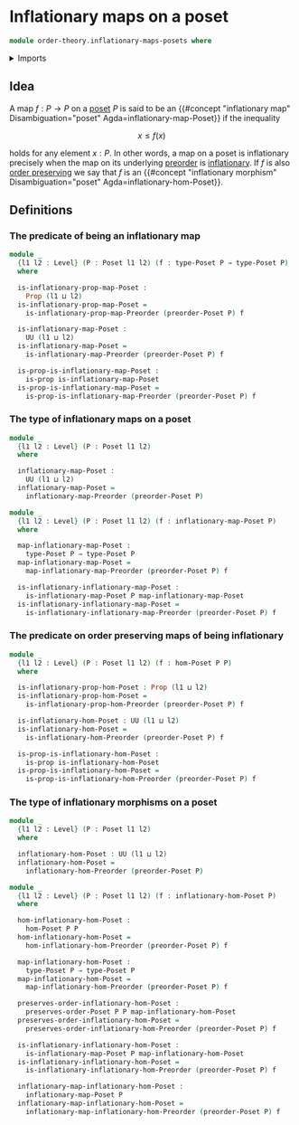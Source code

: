 # Inflationary maps on a poset

```agda
module order-theory.inflationary-maps-posets where
```

<details><summary>Imports</summary>

```agda
open import foundation.dependent-pair-types
open import foundation.propositions
open import foundation.subtypes
open import foundation.universe-levels

open import order-theory.inflationary-maps-preorders
open import order-theory.order-preserving-maps-posets
open import order-theory.posets
```

</details>

## Idea

A map $f : P → P$ on a [poset](order-theory.posets.md) $P$ is said to be an
{{#concept "inflationary map" Disambiguation="poset" Agda=inflationary-map-Poset}} if the inequality

$$
  x \leq f(x)
$$

holds for any element $x : P$. In other words, a map on a poset is inflationary precisely when the map on its underlying [preorder](order-theory.preorders.md) is [inflationary](order-theory.inflationary-maps-preorders.md). If $f$ is also [order preserving](order-theory.order-preserving-maps-posets.md) we say that $f$ is an {{#concept "inflationary morphism" Disambiguation="poset" Agda=inflationary-hom-Poset}}.

## Definitions

### The predicate of being an inflationary map

```agda
module _
  {l1 l2 : Level} (P : Poset l1 l2) (f : type-Poset P → type-Poset P)
  where

  is-inflationary-prop-map-Poset :
    Prop (l1 ⊔ l2)
  is-inflationary-prop-map-Poset =
    is-inflationary-prop-map-Preorder (preorder-Poset P) f

  is-inflationary-map-Poset :
    UU (l1 ⊔ l2)
  is-inflationary-map-Poset =
    is-inflationary-map-Preorder (preorder-Poset P) f

  is-prop-is-inflationary-map-Poset :
    is-prop is-inflationary-map-Poset
  is-prop-is-inflationary-map-Poset =
    is-prop-is-inflationary-map-Preorder (preorder-Poset P) f
```

### The type of inflationary maps on a poset

```agda
module _
  {l1 l2 : Level} (P : Poset l1 l2)
  where

  inflationary-map-Poset :
    UU (l1 ⊔ l2)
  inflationary-map-Poset =
    inflationary-map-Preorder (preorder-Poset P)

module _
  {l1 l2 : Level} (P : Poset l1 l2) (f : inflationary-map-Poset P)
  where

  map-inflationary-map-Poset :
    type-Poset P → type-Poset P
  map-inflationary-map-Poset =
    map-inflationary-map-Preorder (preorder-Poset P) f

  is-inflationary-inflationary-map-Poset :
    is-inflationary-map-Poset P map-inflationary-map-Poset
  is-inflationary-inflationary-map-Poset =
    is-inflationary-inflationary-map-Preorder (preorder-Poset P) f
```

### The predicate on order preserving maps of being inflationary

```agda
module _
  {l1 l2 : Level} (P : Poset l1 l2) (f : hom-Poset P P)
  where

  is-inflationary-prop-hom-Poset : Prop (l1 ⊔ l2)
  is-inflationary-prop-hom-Poset =
    is-inflationary-prop-hom-Preorder (preorder-Poset P) f

  is-inflationary-hom-Poset : UU (l1 ⊔ l2)
  is-inflationary-hom-Poset =
    is-inflationary-hom-Preorder (preorder-Poset P) f

  is-prop-is-inflationary-hom-Poset :
    is-prop is-inflationary-hom-Poset
  is-prop-is-inflationary-hom-Poset =
    is-prop-is-inflationary-hom-Preorder (preorder-Poset P) f
```

### The type of inflationary morphisms on a poset

```agda
module _
  {l1 l2 : Level} (P : Poset l1 l2)
  where

  inflationary-hom-Poset : UU (l1 ⊔ l2)
  inflationary-hom-Poset =
    inflationary-hom-Preorder (preorder-Poset P)

module _
  {l1 l2 : Level} (P : Poset l1 l2) (f : inflationary-hom-Poset P)
  where

  hom-inflationary-hom-Poset :
    hom-Poset P P
  hom-inflationary-hom-Poset =
    hom-inflationary-hom-Preorder (preorder-Poset P) f

  map-inflationary-hom-Poset :
    type-Poset P → type-Poset P
  map-inflationary-hom-Poset =
    map-inflationary-hom-Preorder (preorder-Poset P) f

  preserves-order-inflationary-hom-Poset :
    preserves-order-Poset P P map-inflationary-hom-Poset
  preserves-order-inflationary-hom-Poset =
    preserves-order-inflationary-hom-Preorder (preorder-Poset P) f

  is-inflationary-inflationary-hom-Poset :
    is-inflationary-map-Poset P map-inflationary-hom-Poset
  is-inflationary-inflationary-hom-Poset =
    is-inflationary-inflationary-hom-Preorder (preorder-Poset P) f

  inflationary-map-inflationary-hom-Poset :
    inflationary-map-Poset P
  inflationary-map-inflationary-hom-Poset =
    inflationary-map-inflationary-hom-Preorder (preorder-Poset P) f
```

